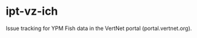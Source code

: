 ipt-vz-ich
==========

Issue tracking for YPM Fish data in the VertNet portal (portal.vertnet.org).
